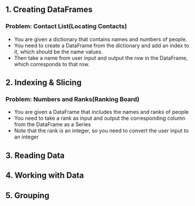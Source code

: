 ## 1. Creating DataFrames
### Problem: Contact List(Locating Contacts)
- You are given a dictionary that contains names and numbers of people.
- You need to create a DataFrame from the dictionary and add an index to it, which should be the name values.
- Then take a name from user input and output the row in the DataFrame, which corresponds to that row.

## 2. Indexing & Slicing
### Problem: Numbers and Ranks(Ranking Board)
- You are given a DataFrame that includes the names and ranks of people
- You need to take a rank as input and output the corresponding column from the DataFrame as a Series
- Note that the rank is an integer, so you need to convert the user input to an integer

## 3. Reading Data
## 4. Working with Data
## 5. Grouping
